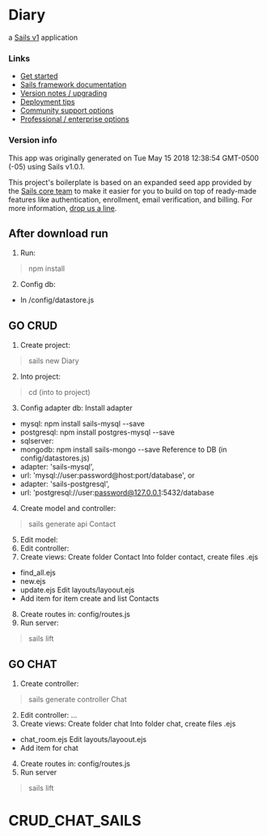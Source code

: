 # Diary

a [Sails v1](https://sailsjs.com) application


### Links

+ [Get started](https://sailsjs.com/get-started)
+ [Sails framework documentation](https://sailsjs.com/documentation)
+ [Version notes / upgrading](https://sailsjs.com/documentation/upgrading)
+ [Deployment tips](https://sailsjs.com/documentation/concepts/deployment)
+ [Community support options](https://sailsjs.com/support)
+ [Professional / enterprise options](https://sailsjs.com/enterprise)


### Version info

This app was originally generated on Tue May 15 2018 12:38:54 GMT-0500 (-05) using Sails v1.0.1.

<!-- Internally, Sails used [`sails-generate@1.15.21`](https://github.com/balderdashy/sails-generate/tree/v1.15.21/lib/core-generators/new). -->


This project's boilerplate is based on an expanded seed app provided by the [Sails core team](https://sailsjs.com/about) to make it easier for you to build on top of ready-made features like authentication, enrollment, email verification, and billing.  For more information, [drop us a line](https://sailsjs.com/support).


<!--
Note:  Generators are usually run using the globally-installed `sails` CLI (command-line interface).  This CLI version is _environment-specific_ rather than app-specific, thus over time, as a project's dependencies are upgraded or the project is worked on by different developers on different computers using different versions of Node.js, the Sails dependency in its package.json file may differ from the globally-installed Sails CLI release it was originally generated with.  (Be sure to always check out the relevant [upgrading guides](https://sailsjs.com/upgrading) before upgrading the version of Sails used by your app.  If you're stuck, [get help here](https://sailsjs.com/support).)
-->
## After download run ##
1. Run:
> npm install
2. Config db:
- In /config/datastore.js

## GO CRUD ##
1. Create project:
> sails new Diary
2. Into project:
> cd (into to project)
3. Config adapter db:
Install adapter
- mysql: npm install sails-mysql --save
- postgresql: npm install postgres-mysql --save
- sqlserver:
- mongodb: npm install sails-mongo --save
Reference to DB (in config/datastores.js)
- adapter: 'sails-mysql',
- url: 'mysql://user:password@host:port/database',
or
- adapter: 'sails-postgresql',
- url: 'postgresql://user:password@127.0.0.1:5432/database
4. Create model and controller:
> sails generate api Contact
5. Edit model:
6. Edit controller:
7. Create views:
Create folder Contact
Into folder contact, create files .ejs
- find_all.ejs
- new.ejs
- update.ejs
Edit layouts/layoout.ejs
- Add item for item create and list Contacts
8. Create routes in:
config/routes.js
9. Run server:
> sails lift

## GO CHAT ##
1. Create controller:
> sails generate controller Chat
2. Edit controller:
    ...
3. Create views:
Create folder chat
Into folder chat, create files .ejs
- chat_room.ejs
Edit layouts/layoout.ejs
- Add item for chat
4. Create routes in:
config/routes.js
5. Run server
> sails lift

# CRUD_CHAT_SAILS
